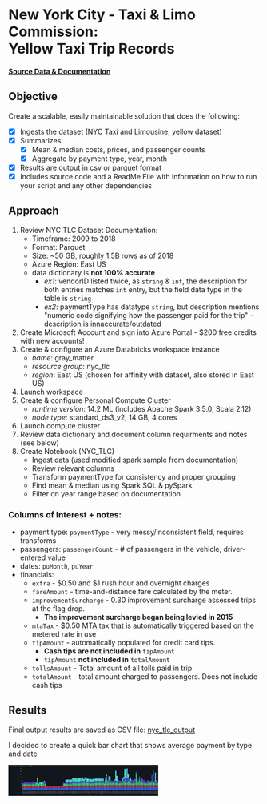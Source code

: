 # New York City - Taxi & Limo Commission:<br/>Yellow Taxi Trip Records
#### [Source Data & Documentation](https://learn.microsoft.com/en-us/azure/open-datasets/dataset-taxi-yellow?tabs=azureml-opendatasets)

## Objective
Create a scalable, easily maintainable solution that does the following: 
- [x] Ingests the dataset (NYC Taxi and Limousine, yellow dataset) 
- [x] Summarizes:
  - [x] Mean & median costs, prices, and passenger counts
  - [x] Aggregate by payment type, year, month
- [x] Results are output in csv or parquet format
- [x] Includes source code and a ReadMe File with information on how to run your script and any other dependencies

## Approach
1. Review NYC TLC Dataset Documentation:
   - Timeframe: 2009 to 2018
   - Format: Parquet
   - Size: ~50 GB, roughly 1.5B rows as of 2018
   - Azure Region: East US 
   - data dictionary is **not 100% accurate**
     - *ex1*: vendorID listed twice, as `string` & `int`, the description for both entries matches `int` entry, but the field data type in the table is `string`
     - *ex2*: paymentType has datatype `string`, but description mentions "numeric code signifying how the passenger paid for the trip" - description is innaccurate/outdated
2. Create Microsoft Account and sign into Azure Portal - $200 free credits with new accounts!
3. Create & configure an Azure Databricks workspace instance 
   - *name*: gray_matter
   - *resource group*: nyc_tlc
   - *region*: East US (chosen for affinity with dataset, also stored in East US)
4. Launch workspace
5. Create & configure Personal Compute Cluster
   - *runtime version*: 14.2 ML (includes Apache Spark 3.5.0, Scala 2.12)
   - *node type*: standard_ds3_v2, 14 GB, 4 cores
6. Launch compute cluster
7. Review data dictionary and document column requirments and notes (see below)
8. Create Notebook (NYC_TLC)
   - Ingest data (used modified spark sample from documentation)
   - Review relevant columns
   - Transform paymentType for consistency and proper grouping
   - Find mean & median using Spark SQL & pySpark
   - Filter on year range based on documentation

### Columns of Interest + notes:
 * payment type: `paymentType` - very messy/inconsistent field, requires transforms
 * passengers: `passengerCount` - # of passengers in the vehicle, driver-entered value
 * dates: `puMonth`, `puYear`
 * financials:
    - `extra` - $0.50 and $1 rush hour and overnight charges
    - `fareAmount` - time-and-distance fare calculated by the meter.
    - `improvementSurcharge` - 0.30 improvement surcharge assessed trips at the flag drop. 
      - **The improvement surcharge began being levied in 2015**
    - `mtaTax` - $0.50 MTA tax that is automatically triggered based on the metered rate in use
    - `tipAmount` - automatically populated for credit card tips.
      - **Cash tips are not included in** `tipAmount`
      - `tipAmount` **not included in** `totalAmount`
    - `tollsAmount` - Total amount of all tolls paid in trip
    - `totalAmount` - total amount charged to passengers. Does not include cash tips

## Results

Final output results are saved as CSV file: [nyc_tlc_output](https://github.com/BTJ01/nyc_tlc/blob/nyc_tlc/nyc_tlc_output.csv)

I decided to create a quick bar chart that shows average payment by type and date

<img
  src="https://github.com/BTJ01/nyc_tlc/blob/main/avg_tot_amount_by_payment_type_and_date.png"
  title="Average Total Amount by Payment Type and Date"
  style="display: inline-block; margin: 0 auto; max-width: 300px">

